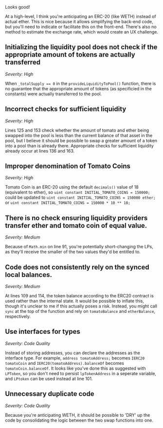 Looks good!

At a high-level, I think you're anticipating an ERC-20 (like WETH) instead of actual ether. This is nice because it allows simplifying the back-end code, but you'll need to indicate or facilitate this on the front-end. There's also no method to estimate the exchange rate, which would create an UX challenge.

## Initializing the liquidity pool does not check if the appropriate amount of tokens are actually transferred
*Severity: High*

When `_totalSupply == 0` in the `provideLiquidityToPool()` function, there is no guarantee that the appropriate amount of tokens (as specificied in the constants) were actually transferred to the pool.

## Incorrect checks for sufficient liquidity
*Severity: High*

Lines 125 and 153 check whether the amount of tomato and ether being swapped into the pool is less than the current balance of that asset in the pool, but I believe it should be possible to swap a greater amount of a token into a pool than is already there. Appropriate checks for sufficient liquidity already occur at lines 136 and 163.

## Improper denomination of Tomato Coins
*Severity: High*

Tomato Coin is an ERC-20 using the default `decimals()` value of 18 (equivalent to ether), so `uint constant INITIAL_TOMATO_COINS = 150000;` could be updated to `uint constant INITIAL_TOMATO_COINS = 150000 ether;` or `uint constant INITIAL_TOMATO_COINS = 150000 * 10 ** 18;`

## There is no check ensuring liquidity providers transfer ether and tomato coin of equal value.
*Severity: Medium*

Because of `Math.min` on line 91, you're potentially short-changing the LPs, as they'll receive the smaller of the two values they'd be entitled to.

## Code does not consistently rely on the synced local balances.
*Severity: Medium*

At lines 109 and 114, the token balance according to the ERC20 contract is used rather than the internal state. It would be possible to inflate this, though it's unclear to me if this actually poses a risk. Instead, you might call `sync` at the top of the function and rely on `tomatoBalance` and `etherBalance`, respectively.

## Use interfaces for types
*Severity: Code Quality*

Instead of storing addresses, you can declare the addresses as the interface type. For example, `address tomatoAddress;` becomes `IERC20 tomatoCoin` and `IERC20(tomatoAddress).balanceOf` becomes `tomatoCoin.balanceOf`. It looks like you've done this as suggested with `LPToken`, so you don't need to persist `lpTokenAddress` in a seperate variable, and `LPtoken` can be used instead at line 101.

## Unnecessary duplicate code
*Severity: Code Quality*

Because you're anticipating WETH, it should be possible to 'DRY' up the code by consolidating the logic between the two swap functions into one.
